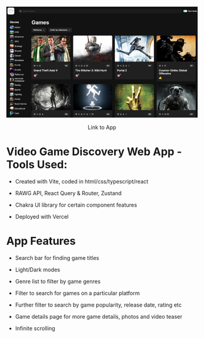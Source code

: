 ![img](src/assets/screenshot.png)

<a src='https://game-hub-xi-azure.vercel.app'><p align="center">Link to App</p></a>

# Video Game Discovery Web App - Tools Used:

- Created with Vite, coded in html/css/typescript/react

- RAWG API, React Query & Router, Zustand

- Chakra UI library for certain component features

- Deployed with Vercel

# App Features

- Search bar for finding game titles

- Light/Dark modes

- Genre list to filter by game genres

- Filter to search for games on a particular platform

- Further filter to search by game popularity,
  release date, rating etc

- Game details page for more game details, photos
  and video teaser

- Infinite scrolling
